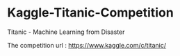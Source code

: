 # Kaggle-Titanic-Competition

Titanic - Machine Learning from Disaster

The competition url : https://www.kaggle.com/c/titanic/
